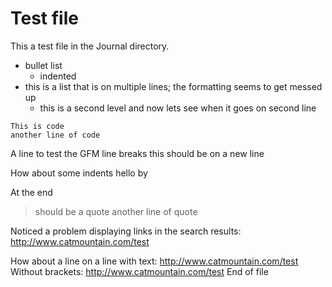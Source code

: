 # Test file
This a test file in the Journal directory.

* bullet list
  * indented
* this is a list that is on multiple lines; the formatting
seems to get messed up
  * this is a second level and now lets
see when it goes on second line

```
This is code
another line of code
```

A line to test the GFM line breaks
this should be on a new line

How about some indents
    hello
    by

At the end

> should be a quote
> another line of quote

Noticed a problem displaying links in the search results:
<http://www.catmountain.com/test>

How about a line on a line with text: <http://www.catmountain.com/test>
Without brackets: http://www.catmountain.com/test
End of file

